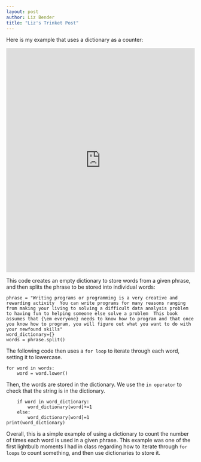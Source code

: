 ```yaml
---
layout: post
author: Liz Bender
title: "Liz's Trinket Post"
---
```


Here is my example that uses a dictionary as a counter:

<iframe src="https://trinket.io/embed/python/b129d32d14" width="100%" height="600" frameborder="0" marginwidth="0" marginheight="0" allowfullscreen></iframe>

This code creates an empty dictionary to store words from a given phrase, and then splits the phrase to be stored into individual words:
```
phrase = "Writing programs or programming is a very creative and rewarding activity  You can write programs for many reasons ranging from making your living to solving a difficult data analysis problem to having fun to helping someone else solve a problem  This book assumes that {\em everyone} needs to know how to program and that once you know how to program, you will figure out what you want to do with your newfound skills"
word_dictionary={}
words = phrase.split()
```
The following code then uses a ``for loop`` to iterate through each word, setting it to lowercase.
```
for word in words:
    word = word.lower()
```
Then, the words are stored in the dictionary. We use the ``in operator`` to check that the string is in the dictionary.
```
    if word in word_dictionary:
        word_dictionary[word]+=1
    else:
        word_dictionary[word]=1
print(word_dictionary)
```
Overall, this is a simple example of using a dictionary to count the number of times each word is used in a given phrase. This example was one of the first lightbulb moments I had in class regarding how to iterate through ``for loops`` to count something, and then use dictionaries to store it.

